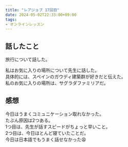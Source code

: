 ```yaml
---
title: "レアジョブ 17回目"
date: 2024-05-02T22:33:00+09:00
tags:
- オンラインレッスン
---
```


## 話したこと

旅行について話した。

私はお気に入りの場所について先生に話した。  
具体的には、スペインのガウディ建築群が好きだと伝えた。  
私のお気に入りの場所は、サグラダファミリアだ。



## 感想


今日はうまくコミュニケーション取れなかった。  
たぶん原因は2つある。  
1つ目は、先生が話すスピードがちょっと早いこと。  
2つ目は、今日ほとんど寝ていたことだ。  
今日は日本語でもうまく話せなかった😩
